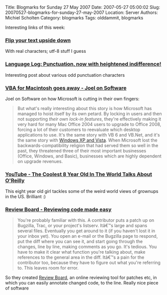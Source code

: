 Title: Blogmarks for Sunday 27 May 2007
Date: 2007-05-27 05:00:02
Slug: 20070527-blogmarks-for-sunday-27-may-2007
Location: Server
Authors: Michiel Scholten
Category: blogmarks
Tags: olddammit, blogmarks

<p>Interesting links of this week:</p>
<h3><a href="http://www.revfad.com/flip.html">Flip your text upside down</a></h3>
<p>With real characters; utf-8 stuff I guess</p>
<h3><a href="http://itre.cis.upenn.edu/~myl/languagelog/archives/004523.html">Language Log: Punctuation, now with heightened indifference!</a></h3>
<p>Interesting post about various odd punctuation characters</p>
<h3><a href="http://www.joelonsoftware.com/items/2007/04/25.html">VBA for Macintosh goes away - Joel on Software</a></h3>
<p>Joel on Software on how Microsoft is cutting in their own fingers:</p>

<blockquote><p><p>But what's really interesting about this story is how Microsoft has managed to hoist itself by its own petard. By locking in users and then not supporting <em>their own lock-in features</em>, they're effectively making it very hard for many Mac Office 2004 users to upgrade to Office 2008, forcing a lot of their customers to reevaluate which desktop applications to use. It's the same story with VB 6 and VB.Net, and it's the same story with <a href="http://biz.yahoo.com/seekingalpha/070420/32947_id.html?.v=1">Windows XP and Vista</a>. When Microsoft lost the backwards-compatibility religion that had served them so well in the past, they threatened three of their most important businesses (Office, Windows, and Basic), businesses which are highly dependent on upgrade revenues.</p></blockquote>
<h3><a href="http://www.youtube.com/watch?v=k8x14cLGh5o">YouTube - The Coolest 8 Year Old In The World Talks About O'Reilly</a></h3>
<p>This eight year old girl tackles some of the weird world views of grownups in the US. Brilliant :)</p>
<h3><a href="http://www.chipx86.com/blog/?p=222">Review Board - Reviewing code made easy</a></h3>
<blockquote><p>You're probably familiar with this. A contributor puts a patch up on Bugzilla, Trac, or your project's listserv. Itâ€™s large and spans several files. Eventually you get around to it (if you haven't lost it in your inbox yet). You open an e-mail or the Bugzilla page to respond, put the diff where you can see it, and start going through the changes, line by line, making comments as you go. It's tedious. You have to make it clear what function you're talking about, make references to the general area in the diff. Itâ€™s a pain for the contributor too, because they have to figure out what you're referring to. This leaves room for error.</p></blockquote>

<p>So they created <a href="http://code.google.com/p/reviewboard/">Review Board</a>, an online reviewing tool for patches etc, in which you can easily annotate changed code, to the line. Really nice piece of software</p>
